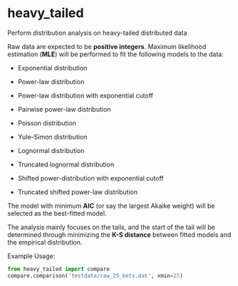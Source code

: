 # heavy_tailed
Perform distribution analysis on heavy-tailed distributed data

Raw data are expected to be **positive integers**. Maximum likelihood estimation (**MLE**) will be performed to fit the following models to the data:
 
* Exponential distribution
<!---$$P(x) \sim e^{-\lambda x}$$-->  
* Power-law distribution
<!---$$P(x) \sim x^{-\alpha}$$-->  
* Power-law distribution with exponential cutoff
<!---$$P(x) \sim x^{-\alpha}e^{-\lambda x}$$-->  
* Pairwise power-law distribution
<!---$$P(x) \sim \left\lbrace \begin{split} &x^{-\alpha}, \quad x <  x_\text{trans} \\
&x^{-\beta}, \quad x_\text{trans} \le x
\end{split}\right.$$-->   
* Poisson distribution
<!---$$P(x) \sim \mu^x / x!$$-->  
* Yule–Simon distribution
<!---$$P(x) \sim \Gamma(x) / \Gamma(x + \alpha)$$-->  
* Lognormal distribution
<!---$$\ln(x) \sim N(\mu, \sigma^2)$$-->  
* Truncated lognormal distribution
<!---$$\ln(x) \sim N(\mu, \sigma^2)$$ for $$x\le x_{m}$$-->  
* Shifted power-distribution with exponential cutoff
<!---$$P(x) \sim \frac{(x-\delta)^{-\alpha}}{\displaystyle 1+e^{\lambda (x-\beta)}}$$-->  
* Truncated shifted power-law distribution
<!---$$P(x) \sim \left\lbrace \begin{split}
&(\ x - \delta )^{-\alpha},\ & x < x_\text{max}, \\
&\zeta(\alpha,\ m_\text{max} -\delta),\ & x = x_\text{max},
\end{split}\right.$$-->  

<!---In above formulas, the normalization factors and the condition $$x\ge x_\text{min}$$ are omitted.-->

The model with minimum **AIC** (or say the largest Akaike weight) will be selected as the best-fitted model.

The analysis mainly focuses on the tails, and the start of the tail will be determined through minimizing the **K-S distance** between fitted models and the empirical distribution.

Example Usage:  
```python
from heavy_tailed import compare
compare.comparison('testdata/raw_25_bets.dat', xmin=25)
```